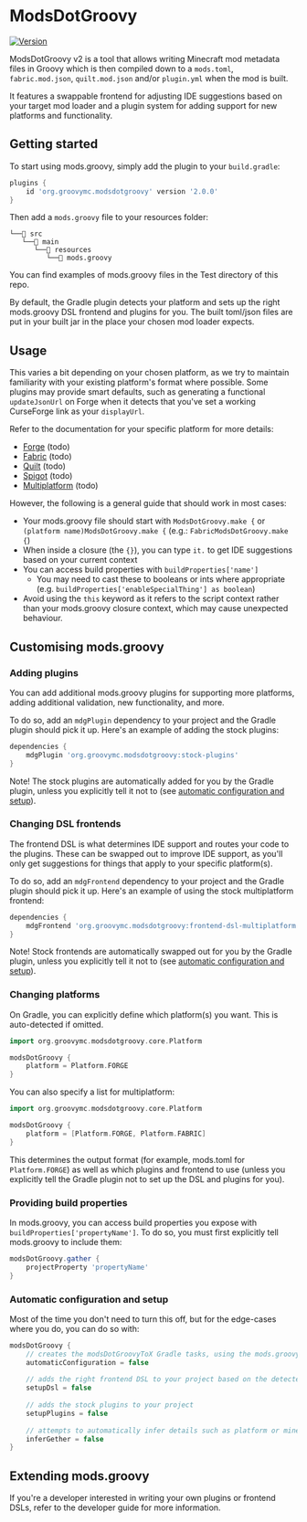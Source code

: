 # ModsDotGroovy
[![Version](https://img.shields.io/maven-central/v/org.groovymc.modsdotgroovy/modsdotgroovy?style=for-the-badge&color=blue&label=Latest%20Version&prefix=v)](https://central.sonatype.com/artifact/org.groovymc.modsdotgroovy/modsdotgroovy/)

ModsDotGroovy v2 is a tool that allows writing Minecraft mod metadata files in Groovy which is then compiled down to
a `mods.toml`, `fabric.mod.json`, `quilt.mod.json` and/or `plugin.yml` when the mod is built.

It features a swappable frontend for adjusting IDE suggestions based on your target mod loader and a plugin system for
adding support for new platforms and functionality.

## Getting started
To start using mods.groovy, simply add the plugin to your `build.gradle`:
```groovy
plugins {
    id 'org.groovymc.modsdotgroovy' version '2.0.0'
}
```

Then add a `mods.groovy` file to your resources folder:
```
└──📂 src
   └──📂 main
      └──📂 resources
         └──📄 mods.groovy
```

You can find examples of mods.groovy files in the Test directory of this repo.

By default, the Gradle plugin detects your platform and sets up the right mods.groovy DSL frontend and plugins for you.
The built toml/json files are put in your built jar in the place your chosen mod loader expects.

## Usage
This varies a bit depending on your chosen platform, as we try to maintain familiarity with your existing platform's
format where possible. Some plugins may provide smart defaults, such as generating a functional `updateJsonUrl` on Forge
when it detects that you've set a working CurseForge link as your `displayUrl`.

Refer to the documentation for your specific platform for more details:
- [Forge]() (todo)
- [Fabric]() (todo)
- [Quilt]() (todo)
- [Spigot]() (todo)
- [Multiplatform]() (todo)

However, the following is a general guide that should work in most cases:
- Your mods.groovy file should start with `ModsDotGroovy.make {` or `(platform name)ModsDotGroovy.make {` (e.g.: `FabricModsDotGroovy.make {`)
- When inside a closure (the `{}`), you can type `it.` to get IDE suggestions based on your current context
- You can access build properties with `buildProperties['name']`
    - You may need to cast these to booleans or ints where appropriate (e.g. `buildProperties['enableSpecialThing'] as boolean`)
- Avoid using the `this` keyword as it refers to the script context rather than your mods.groovy closure context, which may cause unexpected behaviour.

## Customising mods.groovy
### Adding plugins
You can add additional mods.groovy plugins for supporting more platforms, adding additional validation,
new functionality, and more.

To do so, add an `mdgPlugin` dependency to your project and the Gradle plugin should pick it up. Here's an example
of adding the stock plugins:
```groovy
dependencies {
    mdgPlugin 'org.groovymc.modsdotgroovy:stock-plugins'
}
```
Note! The stock plugins are automatically added for you by the Gradle plugin, unless you explicitly tell it not to
(see [automatic configuration and setup](#automatic-configuration-and-setup)).

### Changing DSL frontends
The frontend DSL is what determines IDE support and routes your code to the plugins. These can be swapped out to
improve IDE support, as you'll only get suggestions for things that apply to your specific platform(s).

To do so, add an `mdgFrontend` dependency to your project and the Gradle plugin should pick it up. Here's an example
of using the stock multiplatform frontend:
```groovy
dependencies {
    mdgFrontend 'org.groovymc.modsdotgroovy:frontend-dsl-multiplatform'
}
```
Note! Stock frontends are automatically swapped out for you by the Gradle plugin, unless you explicitly tell it not to
(see [automatic configuration and setup](#automatic-configuration-and-setup)).

### Changing platforms
On Gradle, you can explicitly define which platform(s) you want. This is auto-detected if omitted.
```groovy
import org.groovymc.modsdotgroovy.core.Platform

modsDotGroovy {
    platform = Platform.FORGE
}

```
You can also specify a list for multiplatform:
```groovy
import org.groovymc.modsdotgroovy.core.Platform

modsDotGroovy {
    platform = [Platform.FORGE, Platform.FABRIC]
}
```

This determines the output format (for example, mods.toml for `Platform.FORGE`) as well as which plugins and frontend
to use (unless you explicitly tell the Gradle plugin not to set up the DSL and plugins for you).

### Providing build properties
In mods.groovy, you can access build properties you expose with `buildProperties['propertyName']`. To do so, you must
first explicitly tell mods.groovy to include them:
```groovy
modsDotGroovy.gather {
    projectProperty 'propertyName'
}
```

### Automatic configuration and setup
Most of the time you don't need to turn this off, but for the edge-cases where you do, you can do so with:
```groovy
modsDotGroovy {
    // creates the modsDotGroovyToX Gradle tasks, using the mods.groovy file in your main sourceset as the input
    automaticConfiguration = false
    
    // adds the right frontend DSL to your project based on the detected (or explicitly defined) platform
    setupDsl = false
    
    // adds the stock plugins to your project
    setupPlugins = false
  
    // attempts to automatically infer details such as platform or minecraft version for you project
    inferGether = false
}
```

## Extending mods.groovy
If you're a developer interested in writing your own plugins or frontend DSLs, refer to the developer guide for more
information.

